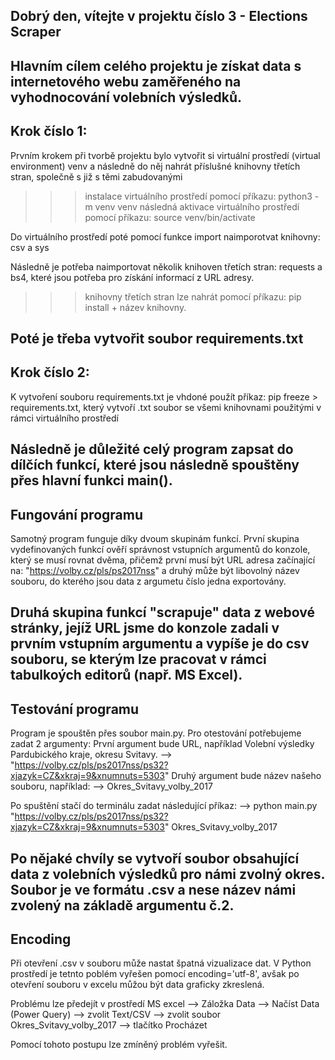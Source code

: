 Dobrý den, vítejte v projektu číslo 3 - Elections Scraper
---------------------------------------------------------------------------------------------
Hlavním cílem celého projektu je získat data s internetového webu zaměřeného na vyhodnocování 
volebních výsledků.
---------------------------------------------------------------------------------------------
Krok číslo 1:
---------------------------------------------------------------------------------------------
Prvním krokem při tvorbě projektu bylo vytvořit si virtuální prostředí (virtual environment) venv 
a následně do něj nahrát příslušné knihovny třetích stran, společně s již s těmi zabudovanými
>>> instalace virtuálního prostředí pomocí příkazu: python3 -m venv venv
>>> následná aktivace virtuálního prostředí pomocí příkazu: source venv/bin/activate

Do virtuálního prostředí poté pomocí funkce import naimporotvat knihovny: csv a sys

Následně je potřeba naimportovat několik knihoven třetích stran: requests a bs4, které
jsou potřeba pro získání informací z URL adresy.

>>> knihovny třetích stran lze nahrát pomocí příkazu: pip install + název knihovny.

Poté je třeba vytvořit soubor requirements.txt
---------------------------------------------------------------------------------------------
Krok číslo 2:
---------------------------------------------------------------------------------------------
K vytvoření souboru requirements.txt je vhdoné použít příkaz: pip freeze > requirements.txt, který
vytvoří .txt soubor se všemi knihovnami použitými v rámci virtuálního prostředí

Následně je důležité celý program zapsat do dílčích funkcí, které jsou následně spouštěny přes 
hlavní funkci main().
---------------------------------------------------------------------------------------------
Fungování programu
---------------------------------------------------------------------------------------------
Samotný program funguje díky dvoum skupinám funkcí. První skupina vydefinovaných funkcí ověří správnost 
vstupních argumentů do konzole, který se musí rovnat dvěma, přičemž první musí být URL adresa začínající na:
"https://volby.cz/pls/ps2017nss" a druhý může být libovolný název souboru, do kterého jsou data z argumetu
číslo jedna exportovány.

Druhá skupina funkcí "scrapuje" data z webové stránky, jejíž URL jsme do konzole zadali v prvním vstupním argumentu a vypíše je do csv souboru, se kterým lze pracovat v rámci tabulkoých editorů (např. MS Excel).
---------------------------------------------------------------------------------------------
Testování programu
---------------------------------------------------------------------------------------------
Program je spouštěn přes soubor main.py.
Pro otestování potřebujeme zadat 2 argumenty:
První argument bude URL, například Volební výsledky Pardubického kraje, okresu Svitavy.
--> "https://volby.cz/pls/ps2017nss/ps32?xjazyk=CZ&xkraj=9&xnumnuts=5303"
Druhý argument bude název našeho souboru, například:
-->  Okres_Svitavy_volby_2017

Po spuštění stačí do terminálu zadat následující příkaz:
--> python main.py "https://volby.cz/pls/ps2017nss/ps32?xjazyk=CZ&xkraj=9&xnumnuts=5303" Okres_Svitavy_volby_2017

Po nějaké chvíly se vytvoří soubor obsahující data z volebních výsledků pro námi zvolný okres. Soubor
je ve formátu .csv a nese název námi zvolený na základě argumentu č.2.
---------------------------------------------------------------------------------------------
Encoding
---------------------------------------------------------------------------------------------
Při otevření .csv v souboru může nastat špatná vizualizace dat. V Python prostředí je tetnto poblém vyřešen pomocí encoding='utf-8', avšak po otevření souboru v excelu můžou být data graficky zkreslená.

Problému lze předejít v prostředí MS excel --> Záložka Data --> Načíst Data (Power Query) --> zvolit Text/CSV 
--> zvolit soubor Okres_Svitavy_volby_2017 --> tlačítko Procházet

Pomocí tohoto postupu lze zmíněný problém vyřešit.